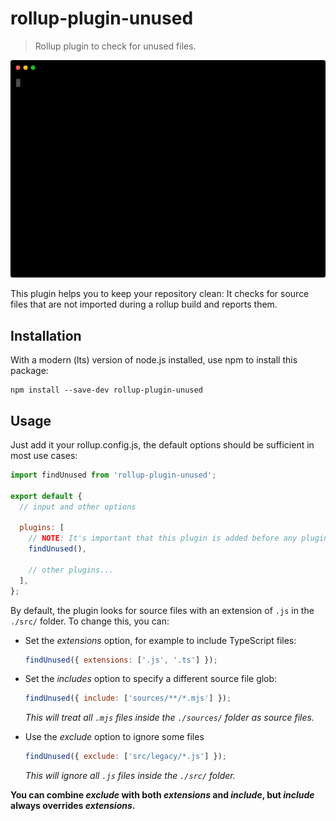 # rollup-plugin-unused

> Rollup plugin to check for unused files.

![Usage](./docs/assets/usage.svg)

This plugin helps you to keep your repository clean: It checks for source files that are not imported during a rollup build and reports them.

## Installation

With a modern (lts) version of node.js installed, use npm to install this package:

```
npm install --save-dev rollup-plugin-unused
```

## Usage

Just add it your rollup.config.js, the default options should be sufficient in most use cases:

```javascript
import findUnused from 'rollup-plugin-unused';

export default {
  // input and other options

  plugins: [
    // NOTE: It's important that this plugin is added before any plugins that load files!
    findUnused(),

    // other plugins...
  ],
};
```

By default, the plugin looks for source files with an extension of `.js` in the `./src/` folder. To change this, you can:

- Set the _extensions_ option, for example to include TypeScript files:

  ```javascript
  findUnused({ extensions: ['.js', '.ts'] });
  ```

- Set the _includes_ option to specify a different source file glob:

  ```javascript
  findUnused({ include: ['sources/**/*.mjs'] });
  ```

  _This will treat all `.mjs` files inside the `./sources/` folder as source files._

- Use the _exclude_ option to ignore some files

  ```javascript
  findUnused({ exclude: ['src/legacy/*.js'] });
  ```

  _This will ignore all `.js` files inside the `./src/` folder._

**You can combine _exclude_ with both _extensions_ and _include_, but _include_ always overrides _extensions_.**
